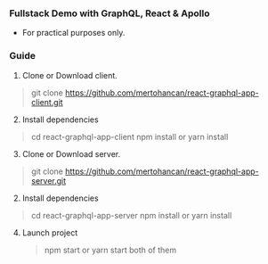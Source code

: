 ### Fullstack Demo with GraphQL, React & Apollo

- For practical purposes only.

### Guide

1. Clone or Download client.
> git clone https://github.com/mertohancan/react-graphql-app-client.git

2.  Install dependencies
> cd react-graphql-app-client
npm install or yarn install

3. Clone or Download server.
> git clone https://github.com/mertohancan/react-graphql-app-server.git

2.  Install dependencies
> cd react-graphql-app-server
npm install or yarn install

4. Launch project

	>npm start or yarn start both of them






